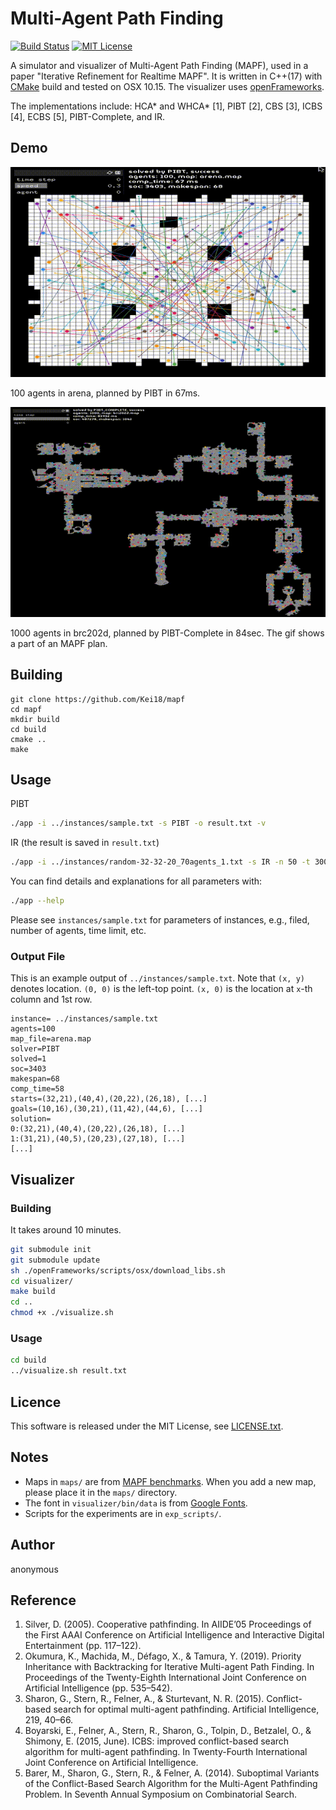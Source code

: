 Multi-Agent Path Finding
===
[![Build Status](https://travis-ci.com/Kei18/mapf.svg?token=NJ5EpN7k73FqKbLee887&branch=master)](https://travis-ci.com/Kei18/mapf)
[![MIT License](http://img.shields.io/badge/license-MIT-blue.svg?style=flat)](LICENSE)

A simulator and visualizer of Multi-Agent Path Finding (MAPF), used in a paper "Iterative Refinement for Realtime MAPF".
It is written in C++(17) with [CMake](https://cmake.org/) build and tested on OSX 10.15.
The visualizer uses [openFrameworks](https://openframeworks.cc).

The implementations include: HCA\* and WHCA\* [1], PIBT [2], CBS [3], ICBS [4], ECBS [5], PIBT-Complete, and IR.

## Demo
![100 agents in arena](/material/arena_100agents.gif)

100 agents in arena, planned by PIBT in 67ms.

![1000 agents in brc202d](/material/brc202d_1000agents.gif)

1000 agents in brc202d, planned by PIBT-Complete in 84sec.
The gif shows a part of an MAPF plan.

## Building

```
git clone https://github.com/Kei18/mapf
cd mapf
mkdir build
cd build
cmake ..
make
```

## Usage
PIBT
```sh
./app -i ../instances/sample.txt -s PIBT -o result.txt -v
```

IR (the result is saved in `result.txt`)
```sh
./app -i ../instances/random-32-32-20_70agents_1.txt -s IR -n 50 -t 3000 -v
```

You can find details and explanations for all parameters with:
```sh
./app --help
```

Please see `instances/sample.txt` for parameters of instances, e.g., filed, number of agents, time limit, etc.

### Output File

This is an example output of `../instances/sample.txt`.
Note that `(x, y)` denotes location.
`(0, 0)` is the left-top point.
`(x, 0)` is the location at `x`-th column and 1st row.
```
instance= ../instances/sample.txt
agents=100
map_file=arena.map
solver=PIBT
solved=1
soc=3403
makespan=68
comp_time=58
starts=(32,21),(40,4),(20,22),(26,18), [...]
goals=(10,16),(30,21),(11,42),(44,6), [...]
solution=
0:(32,21),(40,4),(20,22),(26,18), [...]
1:(31,21),(40,5),(20,23),(27,18), [...]
[...]
```

## Visualizer

### Building
It takes around 10 minutes.
```sh
git submodule init
git submodule update
sh ./openFrameworks/scripts/osx/download_libs.sh
cd visualizer/
make build
cd ..
chmod +x ./visualize.sh
```

### Usage
```sh
cd build
../visualize.sh result.txt
```

## Licence
This software is released under the MIT License, see [LICENSE.txt](LICENCE.txt).

## Notes
- Maps in `maps/` are from [MAPF benchmarks](https://movingai.com/benchmarks/mapf.html).
  When you add a new map, please place it in the `maps/` directory.
- The font in `visualizer/bin/data` is from [Google Fonts](https://fonts.google.com/).
- Scripts for the experiments are in `exp_scripts/`.

## Author
anonymous

## Reference
1. Silver, D. (2005).
   Cooperative pathfinding.
   In AIIDE’05 Proceedings of the First AAAI Conference on Artificial Intelligence and Interactive Digital Entertainment (pp. 117–122).
1. Okumura, K., Machida, M., Défago, X., & Tamura, Y. (2019).
   Priority Inheritance with Backtracking for Iterative Multi-agent Path Finding.
   In Proceedings of the Twenty-Eighth International Joint Conference on Artificial Intelligence (pp. 535–542).
1. Sharon, G., Stern, R., Felner, A., & Sturtevant, N. R. (2015).
   Conflict-based search for optimal multi-agent pathfinding.
   Artificial Intelligence, 219, 40–66.
1. Boyarski, E., Felner, A., Stern, R., Sharon, G., Tolpin, D., Betzalel, O., & Shimony, E. (2015, June).
   ICBS: improved conflict-based search algorithm for multi-agent pathfinding.
   In Twenty-Fourth International Joint Conference on Artificial Intelligence.
1. Barer, M., Sharon, G., Stern, R., & Felner, A. (2014).
   Suboptimal Variants of the Conflict-Based Search Algorithm for the Multi-Agent Pathfinding Problem.
   In Seventh Annual Symposium on Combinatorial Search.
